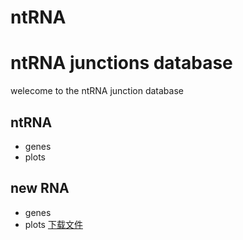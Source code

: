 # ntRNA

# ntRNA junctions database

welecome to the ntRNA junction database

## ntRNA
- genes
- plots

## new RNA 
- genes
- plots
 <a href="https://drive.google.com/file/d/1nkL7byWyFKt-mfdO_YgTUZ912ZG9SFZL/view?usp=drive_link" class="btn" download>下载文件</a>    
